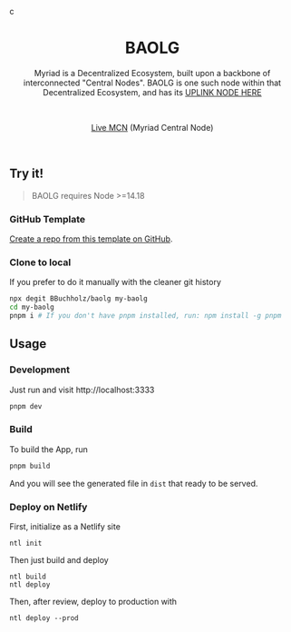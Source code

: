 c<h1 align='center'>BAOLG</h1>

<p align='center'>
  Myriad is a Decentralized Ecosystem, built upon a backbone of interconnected "Central Nodes". BAOLG is one such node within that Decentralized Ecosystem, and has its <a href="https://myriad-central.netlify.app">UPLINK NODE HERE</a> 
</p>

<br>

<p align='center'>
<a href="https://baolg.netlify.app/">Live MCN</a> (Myriad Central Node)
</p>

<br>

## Try it!

> BAOLG requires Node >=14.18

### GitHub Template

[Create a repo from this template on GitHub](https://github.com/BBuchholz/baolg/generate).

### Clone to local

If you prefer to do it manually with the cleaner git history

```bash
npx degit BBuchholz/baolg my-baolg
cd my-baolg
pnpm i # If you don't have pnpm installed, run: npm install -g pnpm
```


## Usage

### Development

Just run and visit http://localhost:3333

```bash
pnpm dev
```

### Build

To build the App, run

```bash
pnpm build
```

And you will see the generated file in `dist` that ready to be served.

### Deploy on Netlify

First, initialize as a Netlify site

```
ntl init
```

Then just build and deploy

```
ntl build
ntl deploy
```

Then, after review, deploy to production with

```
ntl deploy --prod
```

